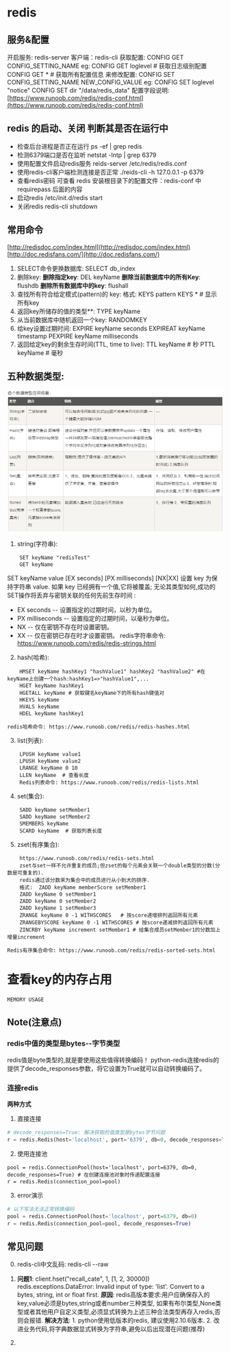 # redis

## 服务&配置
开启服务: redis-server
客户端：redis-cli
获取配置: CONFIG GET CONFIG_SETTING_NAME
    eg: CONFIG GET loglevel # 获取日志级别配置
          CONFIG GET * # 获取所有配置信息
来修改配置: CONFIG SET CONFIG_SETTING_NAME NEW_CONFIG_VALUE
    eg: CONFIG SET loglevel "notice"
         CONFIG SET dir "/data/redis_data"
配置字段说明: [https://www.runoob.com/redis/redis-conf.html](https://www.runoob.com/redis/redis-conf.html)

## redis 的启动、关闭 判断其是否在运行中
* 检查后台进程是否正在运行
    ps -ef | grep redis
* 检测6379端口是否在监听
    netstat -lntp | grep 6379
* 使用配置文件启动redis服务
    reids-server /etc/redis/redis.conf
* 使用redis-cli客户端检测连接是否正常
    ./reids-cli -h 127.0.0.1 -p 6379
* 查看redis密码
    可查看 redis 安装根目录下的配置文件：redis-conf 中 requirepass 后面的内容
* 启动redis
    /etc/init.d/redis start
* 关闭redis
    redis-cli shutdown

## 常用命令
[http://redisdoc.com/index.html](http://redisdoc.com/index.html)
[http://doc.redisfans.com/](http://doc.redisfans.com/)

1. SELECT命令更换数据库:
    SELECT db_index
2. 删除key:
    **删除指定key**:
        DEL keyName
    **删除当前数据库中的所有Key**:
        flushdb
    **删除所有数据库中的key**:
        flushall
3. 查找所有符合给定模式(pattern)的 key:
    格式: KEYS pattern
    KEYS *     # 显示所有key
4. 返回key所储存的值的类型**:
    TYPE keyName
5. 从当前数据库中随机返回一个key:
    RANDOMKEY
6. 给key设置过期时间:
    EXPIRE keyName seconds
    EXPIREAT keyName timestamp
    PEXPIRE keyName milliseconds
7. 返回给定key的剩余生存时间(TTL, time to live):
    TTL keyName  # 秒
    PTTL keyName # 毫秒

##  五种数据类型: 
![](images_attachments/20210105172322041_12836.png)
1. string(字符串):
```redis
    SET keyName "redisTest"
    GET keyName 
```
SET keyName value [EX seconds] [PX milliseconds] [NX|XX] 
设置 key 为保持字符串 value. 如果 key 已经拥有一个值,它将被覆盖; 无论其类型如何,成功的SET操作将丢弃与密钥关联的任何先前生存时间 :
* EX seconds  -- 设置指定的过期时间，以秒为单位。
* PX milliseconds  -- 设置指定的过期时间，以毫秒为单位。
* NX -- 仅在密钥不存在时设置密钥。
* XX -- 仅在密钥已存在时才设置密钥。
    redis字符串命令: https://www.runoob.com/redis/redis-strings.html
2. hash(哈希):
```redis
    HMSET keyName hashKey1 "hashValue1" hashKey2 "hashValue2" #在keyName上创建一个hash:hashKey1=>"hashValue1",...
    HGET keyName hashKey1
    HGETALL keyName # 获取键名keyName下的所有hash键值对
    HKEYS keyName
    HVALS keyName
    HDEL keyName hashKey1
```
    redis哈希命令: https://www.runoob.com/redis/redis-hashes.html
3. list(列表):
```redis
    LPUSH keyName value1
    LPUSH keyName value2
    LRANGE keyName 0 10
    LLEN keyName  # 查看长度
    Redis列表命令: https://www.runoob.com/redis/redis-lists.html
```
4. set(集合):
```redis
    SADD keyName setMember1
    SADD keyName setMember2
    SMEMBERS keyName
    SCARD keyName  # 获取列表长度

```
5. zset(有序集合): 
```redis
    https://www.runoob.com/redis/redis-sets.html
    zset与set一样不允许重复的成员;但zset的每个元素会关联一个double类型的分数(分数是可重复的).
    redis通过该分数来为集合中的成员进行从小到大的排序.
    格式:  ZADD keyName memberScore setMember1
    ZADD keyName 0 setMember1
    ZADD keyName 0 setMember2
    ZADD keyName 1 setMember3
    ZRANGE keyName 0 -1 WITHSCORES   # 按score递增排列返回所有元素
    ZRANGEBYSCORE keyName 0 -1 WITHSCORES # 按score递减排列返回所有元素
    ZINCRBY keyName increment setMember1 # 给集合成员setMember1的分数加上增量increment
```
    Redis有序集合命令: https://www.runoob.com/redis/redis-sorted-sets.html

# 查看key的内存占用
`MEMORY USAGE`


## Note(注意点)
### redis中值的类型是bytes--字节类型
redis值是byte类型的,就是要使用这些值得转换编码！
python-redis连接redis的提供了decode_responses参数，将它设置为True就可以自动转换编码了。

### 连接redis
**两种方式**
1. 直接连接
```python
# decode_responses=True: 解决获取的值类型是bytes字节问题
r = redis.Redis(host='localhost', port='6379', db=0, decode_responses=True) # 在构建Redis对象时传递配置连接参数
```
2. 使用连接池
```
pool = redis.ConnectionPool(host='localhost', port=6379, db=0, decode_responses=True) # 在创建连接池对象时传递配置连接
r = redis.Redis(connection_pool=pool)
```

3. error演示
```python
# 以下写法无法正常转换编码
pool = redis.ConnectionPool(host='localhost', port=6379, db=0)
r = redis.Redis(connection_pool=pool, decode_responses=True)
```


## 常见问题
0. redis-cli中文乱码:
    redis-cli --raw
1. **问题1**:
    client.hset("recall_cate", 1, [1, 2, 30000])
    redis.exceptions.DataError: Invalid input of type: 'list'. Convert to a bytes, string, int or float first.
    **原因**: 
        redis高版本要求:用户应确保存入的key,value必须是bytes,string或者number三种类型,
           如果有布尔类型,None类型或者其他用户自定义类型,必须显式转换为上述三种合法类型再存入redis,否则会报错.
    **解决方法**:
        1. python使用低版本的redis, 建议使用2.10.6版本.
        2. 改进业务代码,将字典数据显式转换为字符串,避免以后出现潜在问题(推荐)


3. 